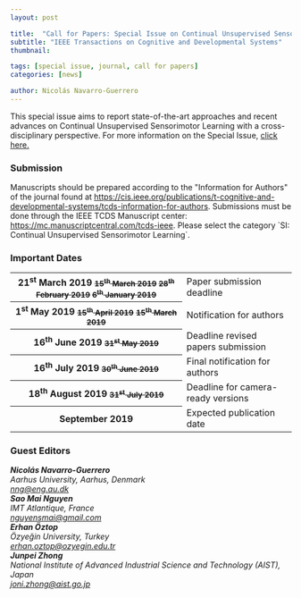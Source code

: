 ```yaml
---
layout: post

title:  "Call for Papers: Special Issue on Continual Unsupervised Sensorimotor Learning"
subtitle: "IEEE Transactions on Cognitive and Developmental Systems"
thumbnail: 

tags: [special issue, journal, call for papers]
categories: [news]

author: Nicolás Navarro-Guerrero
---
```

This special issue aims to report state-of-the-art approaches and recent advances on Continual Unsupervised Sensorimotor Learning with a cross-disciplinary perspective. For more information on the Special Issue, <a target="_blank" href="https://www.researchgate.net/publication/352261282_Guest_Editorial_Special_Issue_on_Continual_Unsupervised_Sensorimotor_Learning">click here.</a>

<!--more-->

<h3>Submission</h3>
Manuscripts should be prepared according to the "Information for Authors" of the journal found at <a target="_blank" href="https://cis.ieee.org/publications/t-cognitive-and-developmental-systems/tcds-information-for-authors">https://cis.ieee.org/publications/t-cognitive-and-developmental-systems/tcds-information-for-authors</a>. 
Submissions must be done through the IEEE TCDS Manuscript center: <a target="_blank" href="https://mc.manuscriptcentral.com/tcds-ieee">https://mc.manuscriptcentral.com/tcds-ieee</a>. Please select the category `SI: Continual Unsupervised Sensorimotor Learning`.

<h3>Important Dates</h3>
<div class="table-responsive">
  <table class="table table-striped">
    <tbody>
    <tr>
      <th scope="row">21<sup>st</sup> March 2019 <small class="text-muted"><strike>15<sup>th</sup> March 2019</strike> <strike>28<sup>th</sup> February 2019</strike> <strike>6<sup>th</sup> January 2019</strike></small></th>
      <td>Paper submission deadline</td>
    </tr>
    <tr>
      <th>1<sup>st</sup> May 2019 <small class="text-muted"><strike>15<sup>th</sup> April 2019</strike></small> <small class="text-muted"><strike>15<sup>th</sup> March 2019</strike></small></th>
      <td>Notification for authors</td>
    </tr>
    <tr>
      <th>16<sup>th</sup> June 2019 <small class="text-muted"><strike>31<sup>st</sup> May 2019</strike></small></th>
      <td>Deadline revised papers submission</td>
    </tr>
    <tr>
      <th>16<sup>th</sup> July 2019 <small class="text-muted"><strike>30<sup>th</sup> June 2019</strike></small></th>
      <td>Final notification for authors</td>
    </tr>
    <tr>
      <th>18<sup>th</sup> August 2019 <small class="text-muted"><strike>31<sup>st</sup> July 2019</strike></small></th>
      <td>Deadline for camera-ready versions</td>
    </tr>
    <tr>
      <th>September 2019</th>
      <td>Expected publication date</td>
    </tr>
    </tbody>
  </table>
</div> <!-- table-responsive -->

<h3>Guest Editors</h3>
<address>
<strong>Nicolás Navarro-Guerrero</strong> <a target="_blank" href="https://nicolas-navarro-guerrero.github.io/"><i class="fas fa-link"></i></a><br>
Aarhus University, Aarhus, Denmark<br>
<a href="mailto:nng@eng.au.dk">nng@eng.au.dk</a><br>
</address>

<address>
<strong>Sao Mai Nguyen</strong> <a target="_blank" href="http://nguyensmai.free.fr/"><i class="fas fa-link"></i></a><br>
IMT Atlantique, France<br>
<a href="mailto:nguyensmai@gmail.com">nguyensmai@gmail.com</a><br>
</address>

<address>
<strong>Erhan Öztop</strong> <a target="_blank" href="http://robotics.ozyegin.edu.tr/members/erhan-oztop/"><i class="fas fa-link"></i></a><br>
Özyeğin University, Turkey<br>
<a href="mailto:erhan.oztop@ozyegin.edu.tr">erhan.oztop@ozyegin.edu.tr</a><br>
</address>

<address>
<strong>Junpei Zhong</strong> <a target="_blank" href="http://junpei.eu/"><i class="fas fa-link"></i></a><br>
National Institute of Advanced Industrial Science and Technology (AIST), Japan<br>
<a href="mailto:joni.zhong@aist.go.jp">joni.zhong@aist.go.jp</a><br>
</address>

